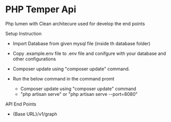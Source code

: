 # PHP Temper Api
Php lumen with Clean architecure used for develop the end points

Setup Instruction
 -  Import Database from given mysql file (inside th database folder)
 -  Copy .example.env file to .env file and conifgure with your database and other configurations
 -  Composer update using "composer update" command.
 -  Run the below command in the command promt
 
      - Composer update using "composer update" command
      - "php artisan serve" or  "php artisan serve --port=8080"
      
  API End Points
  - {Base URL}/v1/graph
  
